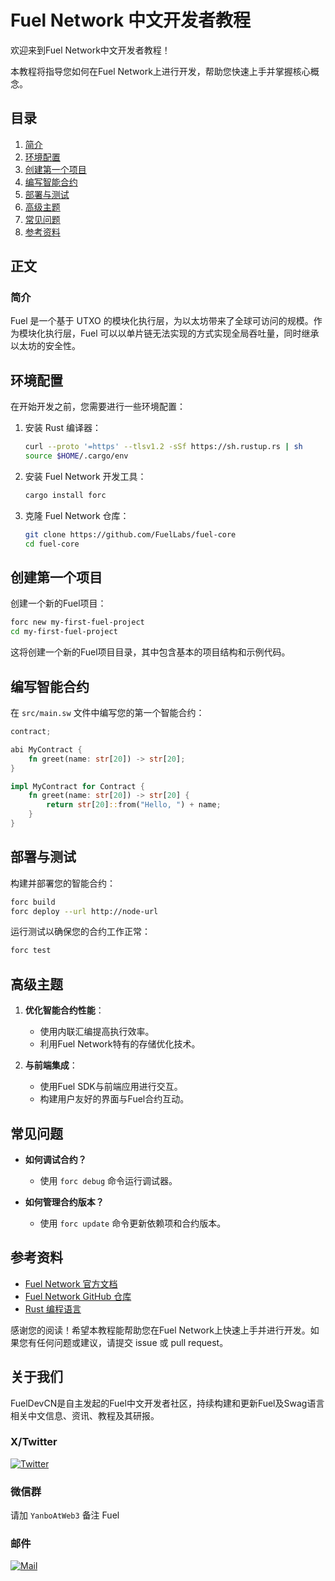 # Fuel Network 中文开发者教程

欢迎来到Fuel Network中文开发者教程！

本教程将指导您如何在Fuel Network上进行开发，帮助您快速上手并掌握核心概念。



## 目录


1. [简介](#简介)
2. [环境配置](#环境配置)
3. [创建第一个项目](#创建第一个项目)
4. [编写智能合约](#编写智能合约)
5. [部署与测试](#部署与测试)
6. [高级主题](#高级主题)
7. [常见问题](#常见问题)
8. [参考资料](#参考资料)

## 正文

### 简介
Fuel 是一个基于 UTXO 的模块化执行层，为以太坊带来了全球可访问的规模。作为模块化执行层，Fuel 可以以单片链无法实现的方式实现全局吞吐量，同时继承以太坊的安全性。

## 环境配置

在开始开发之前，您需要进行一些环境配置：

1. 安装 Rust 编译器：

    ```sh
    curl --proto '=https' --tlsv1.2 -sSf https://sh.rustup.rs | sh
    source $HOME/.cargo/env
    ```

3. 安装 Fuel Network 开发工具：
    ```sh
    cargo install forc
    ```

4. 克隆 Fuel Network 仓库：
    ```sh
    git clone https://github.com/FuelLabs/fuel-core
    cd fuel-core
    ```

## 创建第一个项目

创建一个新的Fuel项目：

```sh
forc new my-first-fuel-project
cd my-first-fuel-project
```

这将创建一个新的Fuel项目目录，其中包含基本的项目结构和示例代码。

## 编写智能合约

在 `src/main.sw` 文件中编写您的第一个智能合约：

```rust
contract;

abi MyContract {
    fn greet(name: str[20]) -> str[20];
}

impl MyContract for Contract {
    fn greet(name: str[20]) -> str[20] {
        return str[20]::from("Hello, ") + name;
    }
}
```

## 部署与测试

构建并部署您的智能合约：

```sh
forc build
forc deploy --url http://node-url
```

运行测试以确保您的合约工作正常：

```sh
forc test
```

## 高级主题

1. **优化智能合约性能**：
    - 使用内联汇编提高执行效率。
    - 利用Fuel Network特有的存储优化技术。

2. **与前端集成**：
    - 使用Fuel SDK与前端应用进行交互。
    - 构建用户友好的界面与Fuel合约互动。

## 常见问题

- **如何调试合约？**
    - 使用 `forc debug` 命令运行调试器。
  
- **如何管理合约版本？**
    - 使用 `forc update` 命令更新依赖项和合约版本。

## 参考资料

- [Fuel Network 官方文档](https://docs.fueldev.xyz)
- [Fuel Network GitHub 仓库](https://github.com/FuelLabs)
- [Rust 编程语言](https://www.rust-lang.org/zh-CN/)

感谢您的阅读！希望本教程能帮助您在Fuel Network上快速上手并进行开发。如果您有任何问题或建议，请提交 issue 或 pull request。



## 关于我们
FuelDevCN是自主发起的Fuel中文开发者社区，持续构建和更新Fuel及Swag语言相关中文信息、资讯、教程及其研报。

### X/Twitter
[![Twitter](https://img.shields.io/badge/@fueldevcn-1DA1F2?style=for-the-badge&logo=twitter&logoColor=white)](https://twitter.com/fueldevcn)


### 微信群
请加 `YanboAtWeb3` 备注 Fuel


### 邮件
[![Mail](https://img.shields.io/badge/fueldevcn@gmail.com-0078D4?style=for-the-badge&logo=microsoft-outlook&logoColor=white)](mailto:fueldevcn@gmail.com
)


